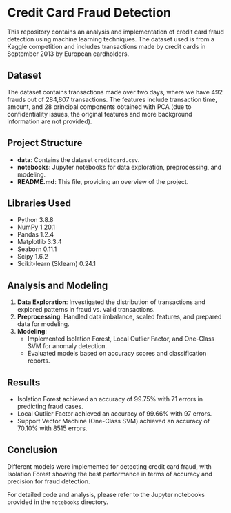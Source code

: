 # Credit Card Fraud Detection

This repository contains an analysis and implementation of credit card fraud detection using machine learning techniques. The dataset used is from a Kaggle competition and includes transactions made by credit cards in September 2013 by European cardholders.

## Dataset

The dataset contains transactions made over two days, where we have 492 frauds out of 284,807 transactions. The features include transaction time, amount, and 28 principal components obtained with PCA (due to confidentiality issues, the original features and more background information are not provided).

## Project Structure

- **data**: Contains the dataset `creditcard.csv`.
- **notebooks**: Jupyter notebooks for data exploration, preprocessing, and modeling.
- **README.md**: This file, providing an overview of the project.

## Libraries Used

- Python 3.8.8
- NumPy 1.20.1
- Pandas 1.2.4
- Matplotlib 3.3.4
- Seaborn 0.11.1
- Scipy 1.6.2
- Scikit-learn (Sklearn) 0.24.1

## Analysis and Modeling

1. **Data Exploration**: Investigated the distribution of transactions and explored patterns in fraud vs. valid transactions.
2. **Preprocessing**: Handled data imbalance, scaled features, and prepared data for modeling.
3. **Modeling**:
   - Implemented Isolation Forest, Local Outlier Factor, and One-Class SVM for anomaly detection.
   - Evaluated models based on accuracy scores and classification reports.
   
## Results

- Isolation Forest achieved an accuracy of 99.75% with 71 errors in predicting fraud cases.
- Local Outlier Factor achieved an accuracy of 99.66% with 97 errors.
- Support Vector Machine (One-Class SVM) achieved an accuracy of 70.10% with 8515 errors.

## Conclusion

Different models were implemented for detecting credit card fraud, with Isolation Forest showing the best performance in terms of accuracy and precision for fraud detection.

For detailed code and analysis, please refer to the Jupyter notebooks provided in the `notebooks` directory.
